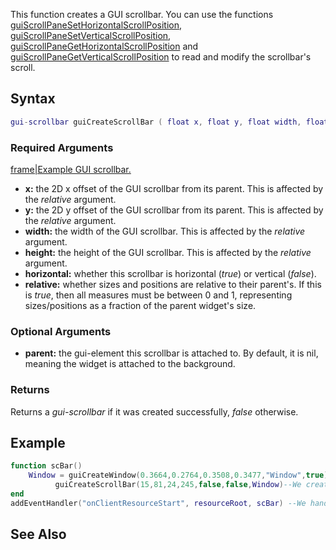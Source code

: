 This function creates a GUI scrollbar. You can use the functions [guiScrollPaneSetHorizontalScrollPosition](/docs/guiscrollpanesethorizontalscrollposition.md "wikilink"), [guiScrollPaneSetVerticalScrollPosition](/guiScrollPaneSetVerticalScrollPosition.md "wikilink"), [guiScrollPaneGetHorizontalScrollPosition](/guiScrollPaneGetHorizontalScrollPosition.md "wikilink") and [guiScrollPaneGetVerticalScrollPosition](/guiScrollPaneGetVerticalScrollPosition.md "wikilink") to read and modify the scrollbar's scroll.

Syntax
------

``` lua
gui-scrollbar guiCreateScrollBar ( float x, float y, float width, float height, bool horizontal, bool relative, [gui-element parent = nil])
```

### Required Arguments

[frame|Example GUI scrollbar.](/docs/image:gui-scrollbar.png.md "wikilink")

-   **x:** the 2D x offset of the GUI scrollbar from its parent. This is affected by the *relative* argument.
-   **y:** the 2D y offset of the GUI scrollbar from its parent. This is affected by the *relative* argument.
-   **width:** the width of the GUI scrollbar. This is affected by the *relative* argument.
-   **height:** the height of the GUI scrollbar. This is affected by the *relative* argument.
-   **horizontal:** whether this scrollbar is horizontal (*true*) or vertical (*false*).
-   **relative:** whether sizes and positions are relative to their parent's. If this is *true*, then all measures must be between 0 and 1, representing sizes/positions as a fraction of the parent widget's size.

### Optional Arguments

-   **parent:** the gui-element this scrollbar is attached to. By default, it is nil, meaning the widget is attached to the background.

### Returns

Returns a *gui-scrollbar* if it was created successfully, *false* otherwise.

Example
-------

``` lua
function scBar()
    Window = guiCreateWindow(0.3664,0.2764,0.3508,0.3477,"Window",true)--We create a window.
          guiCreateScrollBar(15,81,24,245,false,false,Window)--We create a scrollbar as a child of 'Window'
end
addEventHandler("onClientResourceStart", resourceRoot, scBar) --We handle it with 'onClientResourceStart' event.
```

See Also
--------
